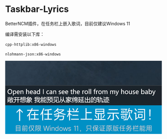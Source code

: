 # Taskbar-Lyrics

BetterNCM插件，在任务栏上嵌入歌词，目前仅建议Windows 11

编译需安装以下库：

`cpp-httplib:x86-windows`

`nlohmann-json:x86-windows`

![preview](dist/preview.png)
